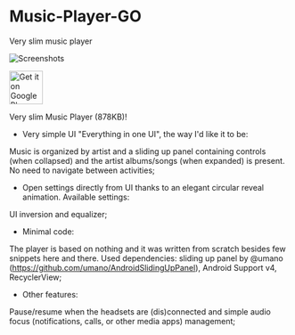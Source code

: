 # Music-Player-GO
Very slim music player

![Screenshots](https://i.imgur.com/uWzasf0.png)

<a href="https://play.google.com/apps/testing/com.iven.musicplayergo" target="_blank">
  <img alt="Get it on Google Play"
       src="https://play.google.com/intl/en_us/badges/images/generic/en-play-badge.png" height="60"/>
</a>


Very slim Music Player (878KB)!

- Very simple UI "Everything in one UI", the way I'd like it to be:

Music is organized by artist and a sliding up panel containing controls (when collapsed) and the artist albums/songs (when expanded) is present.  No need to navigate between activities;

-  Open settings directly from UI thanks to an elegant circular reveal animation. Available settings: 

UI inversion and equalizer;

- Minimal code:

The player is based on nothing and it was written from scratch besides few snippets here and there. 
Used dependencies: sliding up panel by @umano (https://github.com/umano/AndroidSlidingUpPanel), Android Support v4, RecyclerView;

- Other features: 

Pause/resume when the headsets are (dis)connected and simple audio focus (notifications, calls, or other media apps) management;
